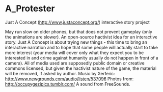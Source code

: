 A_Protester
===========

Just A Concept (http://www.justaconcept.org/) interactive story project

May run slow on older phones, but that does not prevent gameplay (only the animations are slower).
An open-source hactivist idea for an interactive story. Just A Concept is about trying new things - this time to bring an interactive narration and to hope that some people will actually start to take more interest (your media will cover only what they expect you to be interested in and crime against humanity usually do not happen in front of a camera).
All of media used are supposedly public domain or creative commons licensed, but given the hactivist nature of the game, the material will be removed, if asked by author.
Music by Xerferic: http://www.newgrounds.com/audio/listen/537096
Photos from: http://occupygezipics.tumblr.com/
A sound from FreeSounds.
